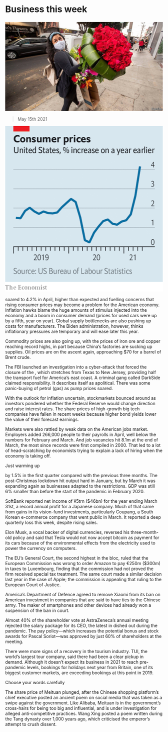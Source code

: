 ###### 

# Business this week 

#####  

![image](images/20210515_wwp501.jpg) 

> May 15th 2021 

![image](images/20210515_WWC239.png) 


 soared to 4.2% in April, higher than expected and fuelling concerns that rising consumer prices may become a problem for the American economy. Inflation hawks blame the huge amounts of stimulus injected into the economy and a boom in consumer demand (prices for used cars were up by a fifth, year on year). Global supply bottlenecks are also pushing up costs for manufacturers. The Biden administration, however, thinks inflationary pressures are temporary and will ease later this year.

Commodity prices are also going up, with the prices of iron ore and copper reaching record highs, in part because China’s factories are sucking up supplies. Oil prices are on the ascent again, approaching $70 for a barrel of Brent crude.


The FBI launched an investigation into a cyber-attack that forced the closure of the , which stretches from Texas to New Jersey, providing half the transport fuel for America’s east coast. A criminal gang called DarkSide claimed responsibility. It describes itself as apolitical. There was some panic-buying of petrol (gas) as pump prices soared.

With the outlook for inflation uncertain, stockmarkets bounced around as investors pondered whether the Federal Reserve would change direction and raise interest rates. The share prices of high-growth big tech companies have fallen in recent weeks because higher bond yields lower the value of their forecast earnings.

Markets were also rattled by weak data on the American jobs market. Employers added 266,000 people to their payrolls in April, well below the numbers for February and March. And job vacancies hit 8.1m at the end of March, the most since records were first compiled in 2000. That led to a lot of head-scratching by economists trying to explain a lack of hiring when the economy is taking off.

Just warming up

 by 1.5% in the first quarter compared with the previous three months. The post-Christmas lockdown hit output hard in January, but by March it was expanding again as businesses adapted to the restrictions. GDP was still 6% smaller than before the start of the pandemic in February 2020.

SoftBank reported net income of ¥5trn ($46bn) for the year ending March 31st, a record annual profit for a Japanese company. Much of that came from gains in its vision-fund investments, particularly Coupang, a South Korean e-commerce company that went public in March. It reported a deep quarterly loss this week, despite rising sales.

Elon Musk, a vocal backer of digital currencies, reversed his three-month-old policy and said that Tesla would not now accept bitcoin as payment for its cars because of the environmental effects from the electricity used to power the currency on computers.

The EU’s General Court, the second highest in the bloc, ruled that the European Commission was wrong to order Amazon to pay €250m ($300m) in taxes to Luxembourg, finding that the commission had not proved the firm received special tax treatment. The same court made a similar decision last year in the case of Apple; the commission is appealing that ruling to the European Court of Justice.

America’s Department of Defence agreed to remove Xiaomi from its ban on American investment in companies that are said to have ties to the Chinese army. The maker of smartphones and other devices had already won a suspension of the ban in court.

Almost 40% of the shareholder vote at AstraZeneca’s annual meeting rejected the salary package for its CEO, the latest in  dished out during the pandemic. The pay policy—which increases the potential bonus and stock awards for Pascal Soriot—was approved by just 60% of shareholders at the meeting.

There were more signs of a recovery in the tourism industry. TUI, the world’s largest tour company, said there had been a clear pickup in demand. Although it doesn’t expect its business in 2021 to reach pre-pandemic levels, bookings for holidays next year from Britain, one of its biggest customer markets, are exceeding bookings at this point in 2019.

Choose your words carefully

The share price of Meituan plunged, after the Chinese shopping platform’s chief executive posted an ancient poem on social media that was taken as a swipe against the government. Like Alibaba, Meituan is in the government’s cross-hairs for being too big and influential, and is under investigation for alleged anti-competitive practices. Wang Xing posted a poem written during the Tang dynasty over 1,000 years ago, which criticised the emperor’s attempt to crush dissent.

